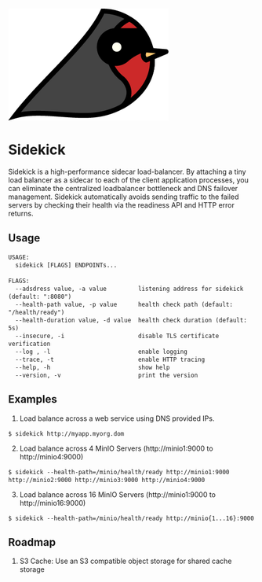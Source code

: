 ![sidekick](sidekick_logo.png)

# Sidekick
Sidekick is a high-performance sidecar load-balancer. By attaching a tiny load balancer as a sidecar to each of the client application processes, you can eliminate the centralized loadbalancer bottleneck and DNS failover management.  Sidekick automatically avoids sending traffic to the failed servers by checking their health via the readiness API and HTTP error returns.

## Usage

```
USAGE:
  sidekick [FLAGS] ENDPOINTs...

FLAGS:
  --adsdress value, -a value         listening address for sidekick (default: ":8080")
  --health-path value, -p value      health check path (default: "/health/ready")
  --health-duration value, -d value  health check duration (default: 5s)
  --insecure, -i                     disable TLS certificate verification
  --log , -l                         enable logging
  --trace, -t                        enable HTTP tracing
  --help, -h                         show help
  --version, -v                      print the version
```

## Examples

1. Load balance across a web service using DNS provided IPs.
```
$ sidekick http://myapp.myorg.dom
```

2. Load balance across 4 MinIO Servers (http://minio1:9000 to http://minio4:9000)
```
$ sidekick --health-path=/minio/health/ready http://minio1:9000 http://minio2:9000 http://minio3:9000 http://minio4:9000
```

3. Load balance across 16 MinIO Servers (http://minio1:9000 to http://minio16:9000)
```
$ sidekick --health-path=/minio/health/ready http://minio{1...16}:9000
```

## Roadmap
1. S3 Cache: Use an S3 compatible object storage for shared cache storage
